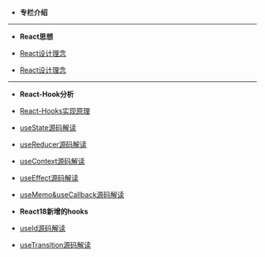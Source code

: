 

<!-- docs/_sidebar.md -->

* **专栏介绍**

------

- **React思想**

- [React设计理念](React全家桶/React源码解读/思想/React设计理念.md)
- [React设计理念](React全家桶/React源码解读/思想/React设计理念.md)

------

- **React-Hook分析**

- [React-Hooks实现原理](React全家桶/React源码解读/React-Hooks实现原理.md)
- [useState源码解读](React全家桶/React源码解读/React源码之useState.md)
- [useReducer源码解读](React全家桶/React源码解读/React源码之useReducer.md)
- [useContext源码解读](React全家桶/React源码解读/React源码之useContext.md)
- [useEffect源码解读](React全家桶/React源码解读/React源码之useEffect.md)

* [useMemo&useCallback源码解读](React全家桶/React源码解读/React源码之useMemo&useCallback.md)

* **React18新增的hooks**

* [useId源码解读](React全家桶/React源码解读/React源码之useId.md)

* [useTransition源码解读](React全家桶/React源码解读/React源码之useTransition.md)

  
